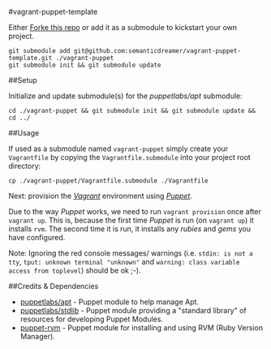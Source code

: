 #vagrant-puppet-template

Either [Forke this repo](http://help.github.com/fork-a-repo/) or add it as a submodule to kickstart your own project.

    git submodule add git@github.com:semanticdreamer/vagrant-puppet-template.git ./vagrant-puppet
    git submodule init && git submodule update

##Setup

Initialize and update submodule(s) for the *puppetlabs/apt* submodule:

    cd ./vagrant-puppet && git submodule init && git submodule update && cd ../

##Usage

If used as a submodule named `vagrant-puppet` simply create your `Vagrantfile` by copying the `Vagrantfile.submodule` into your project root directory:

    cp ./vagrant-puppet/Vagrantfile.submodule ./Vagrantfile

Next: provision the [*Vagrant*][vagrant] environment using [*Puppet*][puppet].

Due to the way *Puppet* works, we need to run `vagrant provision` once after `vagrant up`. This is, because the first time *Puppet* is run (on `vagrant up`) it installs `rvm`. The second time it is run, it installs any *rubies* and *gems* you have configured.

Note: Ignoring the red console messages/ warnings (i.e. `stdin: is not a tty`, `tput: unknown terminal "unknown"` and `warning: class variable access from toplevel`) should be ok ;-).

##Credits & Dependencies

* [puppetlabs/apt](https://github.com/puppetlabs/puppet-apt) - Puppet module to help manage Apt.
* [puppetlabs/stdlib](https://github.com/puppetlabs/puppetlabs-stdlib) - Puppet module providing a "standard library" of resources for developing Puppet Modules.
* [puppet-rvm](https://github.com/blt04/puppet-rvm) - Puppet module for installing and using RVM (Ruby Version Manager).



[Puppet]: http://puppetlabs.com/ "Puppet"
[Vagrant]: http://vagrantup.com/ "Vagrant"